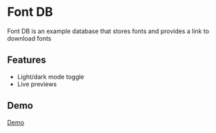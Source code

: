 
# Font DB

Font DB is an example database that stores fonts and provides a link to download fonts

## Features

- Light/dark mode toggle
- Live previews

## Demo

[Demo](https://commondrop.github.io/FontDB/)
